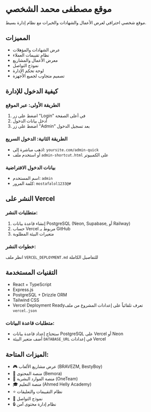 # موقع مصطفى محمد الشخصي

موقع شخصي احترافي لعرض الأعمال والشهادات والخبرات مع نظام إدارة بسيط.

## المميزات
- عرض الشهادات والمؤهلات
- نظام تقييمات العملاء
- معرض الأعمال والمشاريع
- نموذج التواصل
- لوحة تحكم الإدارة
- تصميم متجاوب لجميع الأجهزة

## كيفية الدخول للإدارة

### الطريقة الأولى: عبر الموقع
1. اضغط على زر "Login" في أعلى الصفحة
2. أدخل بيانات الدخول
3. اضغط على زر "Admin" بعد تسجيل الدخول

### الطريقة الثانية: الدخول السريع
- اذهب مباشرة إلى: `yoursite.com/admin-quick`
- أو استخدم ملف `admin-shortcut.html` على الكمبيوتر

### بيانات الدخول الافتراضية
- اسم المستخدم: `admin`
- كلمة المرور: `mostafalol1233@#`

## النشر على Vercel

### متطلبات النشر:
1. إنشاء قاعدة بيانات PostgreSQL (Neon, Supabase, أو Railway)
2. حساب Vercel مربوط بـ GitHub
3. متغيرات البيئة المطلوبة

### خطوات النشر:
انظر ملف `VERCEL_DEPLOYMENT.md` للتفاصيل الكاملة

## التقنيات المستخدمة
- React + TypeScript
- Express.js
- PostgreSQL + Drizzle ORM
- Tailwind CSS
- Vercel Deployment Readyتعرف تلقائياً على إعدادات المشروع من ملف `vercel.json`

### متطلبات قاعدة البيانات:
- ستحتاج إعداد قاعدة بيانات PostgreSQL على Vercel أو Neon
- أضف متغير البيئة `DATABASE_URL` في إعدادات Vercel

## الميزات المتاحة:
- 🎮 عرض مشاريع الألعاب (BRAVEZM, BestyBoy)
- 📝 منصة المحتوى (Bemora)
- 👥 منصة الموارد البشرية (OneTeam)  
- 🎓 منصة التعليم (Ahmed Helly Academy)
- ⭐ نظام التقييمات والتعليقات
- 📧 نموذج التواصل
- 🔒 نظام إدارة محتوى آمن